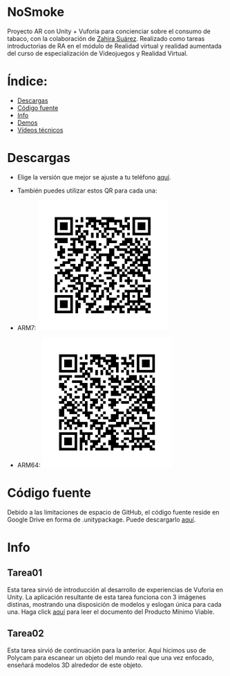 # NoSmoke
Proyecto AR con Unity + Vuforia para concienciar sobre el consumo de tabaco, con la colaboración de [Zahira Suárez](https://github.com/ZahiraSuarez).
Realizado como tareas introductorias de RA en el módulo de Realidad virtual y realidad aumentada del curso de especialización de Videojuegos y Realidad Virtual.

# Índice:
- [Descargas](#Descargas)
- [Código fuente](#Código)
- [Info](#Info)
- [Demos](#Demos)
- [Vídeos técnicos](#Técnico)

# Descargas
- Elige la versión que mejor se ajuste a tu teléfono [aquí](https://drive.google.com/drive/folders/11UqycwKOSRM4n5MuZM5q2KgRkU-zklb0?usp=sharing).
- También puedes utilizar estos QR para cada una:
- ARM7:
  ![ARM7 QR](public/images/nosmoke-qr-arm7.png)

- ARM64:
  ![ARM64 QR](public/images/nosmoke-qr-arm64.png)

# Código fuente
Debido a las limitaciones de espacio de GitHub, el código fuente reside en Google Drive en forma de .unitypackage.
Puede descargarlo [aquí](https://drive.google.com/drive/folders/1DO2Vrsq8HbsHCYTXZ5imVwWCBahq1Oek?usp=sharing).

# Info
## Tarea01
Esta tarea sirvió de introducción al desarrollo de experiencias de Vuforia en Unity. La aplicación resultante de esta tarea funciona con 3 imágenes distinas, mostrando una disposición de modelos y eslogan única para cada una.
Haga click [aquí]() para leer el documento del Producto Mínimo Viable.

## Tarea02
Esta tarea sirvió de continuación para la anterior. Aquí hicimos uso de Polycam para escanear un objeto del mundo real que una vez enfocado, enseñará modelos 3D alrededor de este objeto.

